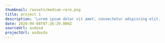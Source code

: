 ```yaml
---
thumbnail: /assets/medium-rare.png
title: project 1
description: 'Lorem ipsum dolor sit amet, consectetur adipiscing elit. '
date: 2020-04-08T07:26:29.006Z
sourceUrl: asdasd
projectUrl: asdasda
---
```

